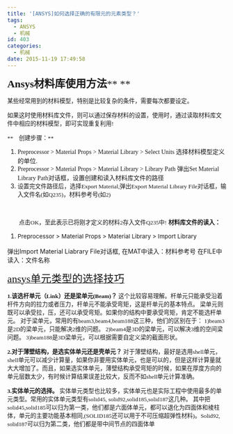 ```yaml
---
title: '[ANSYS]如何选择正确的有限元的元素类型？'
tags:
  - ANSYS
  - 机械
id: 403
categories:
  - 机械
date: 2015-11-19 17:49:58
---
```


<span style="font-family: 微软雅黑; font-size: 18pt;">**Ansys材料库使用方法**</span><span style="font-family: 微软雅黑; font-size: 18pt;">**
**</span>

<span style="font-family: 微软雅黑; font-size: 10pt;">某些经常用到的材料模型，特别是比较复杂的条件，需要每次都要设定。
</span>

<span style="font-family: 微软雅黑; font-size: 10pt;">如果这时使用材料库文件，则可以通过保存材料的设置，使用时，通过读取材料库文件中相应的材料模型，即可实现重复利用!
</span>

<span style="font-family: 微软雅黑; font-size: 10pt;">**　创建步骤：**</span>

1.  <span style="font-family: 微软雅黑;"><span style="font-size: 14px; line-height: 19.0476px;"><span style="line-height: 19.0476px;">Preprocessor &gt; Material Props &gt; Material Library &gt; Select Units</span>
<span style="line-height: 19.0476px;">选择材料模型定义的单位.</span></span></span>
2.  <span style="font-family: 微软雅黑;"><span style="font-size: 14px; line-height: 19.0476px;"><span style="line-height: 19.0476px;"><span style="line-height: 19.0476px;">Preprocessor &gt; Material Props &gt; Material Library &gt; Library Path</span>
<span style="line-height: 19.0476px;">弹出Set Material Library Path对话框，设置创建和读入材料库文件的路径</span></span></span></span>
3.  <span style="font-family: 微软雅黑; font-size: 10pt;">设置完文件路径后，选择Export Material,弹出Export Material Library File对话框，输入文件名(如Q235)，材料参考号(如2)
</span>

&nbsp;

<span style="font-family: 微软雅黑; font-size: 10pt;">　　点击OK，至此表示已将刚才定义的材料2存入文件Q235中!</span>
<span style="font-family: 微软雅黑; font-size: 10pt;">
**材料库文件的读入：**
</span>

1.  <span style="font-size: 10pt; line-height: 1.42857;">Preprocessor &gt; Material Props &gt; Material Library &gt; Import Library</span>

弹出Import Material Liabrary File对话框,
在MAT中读入：材料参考号
在FILE中读入：文件名称

[<span style="font-family: 微软雅黑; font-size: 18pt;">ansys单元类型的选择技巧</span>](http://www.lixuecn.com/thread-13856-1-1.html)<span style="font-family: 微软雅黑; font-size: 18pt;">
</span>

<span style="font-family: 微软雅黑; font-size: 10pt;">**1.该选杆单元（Link）还是梁单元(Beam)？**
这个比较容易理解。杆单元只能承受沿着杆件方向的拉力或者压力，杆单元不能承受弯矩，这是杆单元的基本特点。
梁单元则既可以承受拉，压，还可以承受弯矩。如果你的结构中要承受弯矩，肯定不能选杆单元。
对于梁单元，常用的有beam3,beam4,beam188这三种，他们的区别在于：
1)beam3是2D的梁单元，只能解决2维的问题。
2)beam4是3D的梁单元，可以解决3维的空间梁问题。
3)beam188是3D梁单元，可以根据需要自定义梁的截面形状。
</span>

<span style="font-family: 微软雅黑; font-size: 10pt;">**2.对于薄壁结构，是选实体单元还是壳单元？**
对于薄壁结构，最好是选用shell单元，shell单元可以减少计算量，如果你非要用实体单元，也是可以的，但是这样计算量就大大增加了。而且，如果选实体单元，薄壁结构承受弯矩的时候，如果在厚度方向的单元层数太少，有时候计算结果误差比较大，反而不如shell单元计算准确。
</span>

<span style="font-family: 微软雅黑; font-size: 10pt;">**3.实体单元的选择。**
实体单元类型也比较多，实体单元也是实际工程中使用最多的单元类型。常用的实体单元类型有solid45, solid92,solid185,solid187这几种。
其中把solid45,solid185可以归为第一类，他们都是六面体单元，都可以退化为四面体和棱柱体，单元的主要功能基本相同,(SOLID185还可以用于不可压缩超弹性材料)。Solid92, solid187可以归为第二类，他们都是带中间节点的四面体单</span>